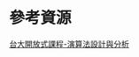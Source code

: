 # 參考資源
[台大開放式課程-演算法設計與分析](https://www.youtube.com/watch?v=1WXkL9NazWg&list=PLOAQYZPRn2V5k5vvuEyqF2KPzzVDSmW9l)